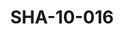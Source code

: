 ---
pid: SHA-10-016
title: SHA-10-016
language: ar
original_label: 
rights: شرحبيل احمد
location_of_original: شرحبيل احمد
photographer_or_studio: 
scanned_from: photograph 16.5 by 21.5
_date: late 1950s
location: الخرطوم، كبري كوبر
description: شرحبيل احمد وموظفين اخرين من مكتب النشر
additional_notes: 
permission_display: 'yes'
on_server: 'no'
on_website: 'no'
permalink: /photopages/ar/SHA-10-016
layout: photo-page
---